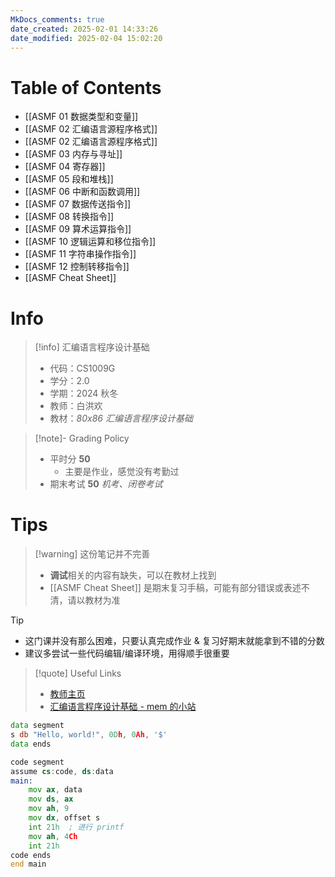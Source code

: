 ```yaml
---
MkDocs_comments: true
date_created: 2025-02-01 14:33:26
date_modified: 2025-02-04 15:02:20
---
```

# Table of Contents

- [[ASMF 01 数据类型和变量]]
- [[ASMF 02 汇编语言源程序格式]]
- [[ASMF 02 汇编语言源程序格式]]
- [[ASMF 03 内存与寻址]]
- [[ASMF 04 寄存器]]
- [[ASMF 05 段和堆栈]]
- [[ASMF 06 中断和函数调用]]
- [[ASMF 07 数据传送指令]]
- [[ASMF 08 转换指令]]
- [[ASMF 09 算术运算指令]]
- [[ASMF 10 逻辑运算和移位指令]]
- [[ASMF 11 字符串操作指令]]
- [[ASMF 12 控制转移指令]]
- [[ASMF Cheat Sheet]]

# Info

> [!info] 汇编语言程序设计基础
> - 代码：CS1009G
> - 学分：2.0
> - 学期：2024 秋冬
> - 教师：白洪欢
> - 教材：*80x86 汇编语言程序设计基础*

> [!note]- Grading Policy
> - 平时分 **50**
> 	- 主要是作业，感觉没有考勤过
> - 期末考试 **50** *机考、闭卷考试*

# Tips

> [!warning] 这份笔记并不完善 
> - **调试**相关的内容有缺失，可以在教材上找到
> - [[ASMF Cheat Sheet]] 是期末复习手稿，可能有部分错误或表述不清，请以教材为准

> [!tip]
> - 这门课并没有那么困难，只要认真完成作业 & 复习好期末就能拿到不错的分数
> - 建议多尝试一些代码编辑/编译环境，用得顺手很重要

> [!quote] Useful Links
> - [教师主页](https://cc.zju.edu.cn/bhh)
> - [汇编语言程序设计基础 - mem 的小站](https://mem.ac/course/fasm/)

```asm title="hello.asm"
data segment
s db "Hello, world!", 0Dh, 0Ah, '$'
data ends

code segment
assume cs:code, ds:data
main:
	mov ax, data
	mov ds, ax
	mov ah, 9
	mov dx, offset s
	int 21h  ; 进行 printf
	mov ah, 4Ch
	int 21h
code ends
end main
```